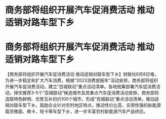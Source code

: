 # 商务部将组织开展汽车促消费活动 推动适销对路车型下乡

# 商务部将组织开展汽车促消费活动 推动适销对路车型下乡

【商务部将组织开展汽车促消费活动
推动适销对路车型下乡】财联社6月8日电，为进一步稳定和扩大汽车消费，根据“2023消费提振年”活动安排，商务部将组织开展汽车促消费活动。建立“百城联动”重点活动清单。各地统筹部署汽车促消费活动，择优推荐3-5个“百城联动”候选城市及其重点汽车促消费活动安排。商务部将选取特色鲜明、优势互补的约100个城市，形成“百城联动”重点活动清单。推动适销对路车型下乡。鼓励企业针对农村地区特点，推动性价比高、实用性强的新能源载货微面、微卡、轻卡等车型下乡，进一步丰富农村新能源汽车产品供应。


